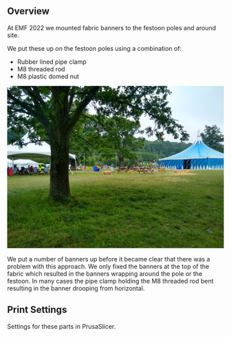 ## Overview

At EMF 2022 we mounted fabric banners to the festoon poles and around site.

We put these up on the festoon poles using a combination of:

* Rubber lined pipe clamp
* M8 threaded rod
* M8 plastic domed nut

![EMF banners from a distace](files/emf-banners.jpg)

We put a number of banners up before it became clear that there was a
problem with this approach. We only fixed the banners at the top of the
fabric which resulted in the banners wrapping around the pole or the
festoon. In many cases the pipe clamp holding the M8 threaded rod bent
resulting in the banner drooping from horizontal.




## Print Settings

Settings for these parts in PrusaSlicer.
